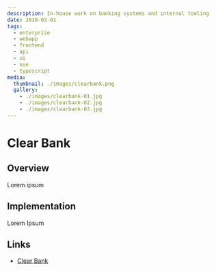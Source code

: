 ```yaml
---
description: In-house work on banking systems and internal tooling
date: 2018-03-01
tags:
  - enterprise
  - webapp
  - frontend
  - api
  - ui
  - vue
  - typescript
media:
  thumbnail: ./images/clearbank.png
  gallery:
    - ./images/clearbank-01.jpg
    - ./images/clearbank-02.jpg
    - ./images/clearbank-03.jpg
---
```


# Clear Bank

## Overview

Lorem ipsum

## Implementation

Lorem Ipsum

## Links

- [Clear Bank](https://clear.bank)


